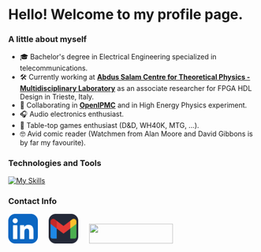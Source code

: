 # Hello! Welcome to my profile page.

### A little about myself

- 🎓 Bachelor's degree in Electrical Engineering specialized in telecommunications.
- 🛠️ Currently working at [**Abdus Salam Centre for Theoretical Physics - Multidisciplinary Laboratory**](https://ictp.it/building/multidisciplinary-laboratory) as an associate researcher for FPGA HDL Design in Trieste, Italy.
- 🔬 Collaborating in [**OpenIPMC**](https://cds.cern.ch/record/2744530/plots?ln=en) and in High Energy Physics experiment.
- 🎧 Audio electronics enthusiast.
- 🎲 Table-top games enthusiast (D&D, WH40K, MTG, ...).
- 🤓 Avid comic reader (Watchmen from Alan Moore and David Gibbons is by far my favourite).
<!--### GitHub Infometrics
<div>
  <a href="https://github.com/Antonio-Bassi">
  <img height="180em" src="https://github-readme-stats.vercel.app/api/top-langs/?username=Antonio-Bassi&layout=compact&langs_count=7&theme=react"/>
</div>-->
	
### Technologies and Tools
[![My Skills](https://skillicons.dev/icons?i=c,cpp,py,matlab,vscode,vim,bash,linux,arduino,raspberrypi,git,github,gitlab,&perline=5)](https://skillicons.dev)

### Contact Info	
<div>
<a href="https://www.linkedin.com/in/antoniovgbassi" target="_blank"><img height="60" width="60" src="https://github.com/tandpfun/skill-icons/blob/main/icons/LinkedIn.svg" target="_blank"></a>
&emsp;
<a href="mailto:antoniovitor.gb@gmail.com"><img height="60" width="60" src="https://github.com/tandpfun/skill-icons/blob/main/icons/Gmail-Dark.svg" target="_blank"></a>
&emsp;
<a href="mailto:antonio.bassi@sprace.org.br"><img height="40" width="170" src="https://sprace.org.br/wp-content/uploads/2018/06/sprace-1.png" target="_blank"></a>
&emsp;
</div>
  
  

